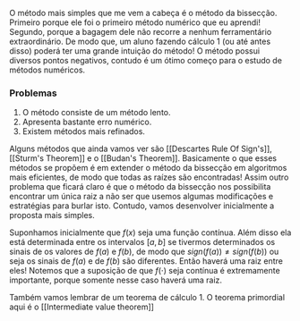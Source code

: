O método mais simples que me vem a cabeça é o método da bissecção. Primeiro porque ele foi o primeiro método numérico que eu aprendi! Segundo, porque a bagagem dele não recorre a nenhum ferramentário extraordinário. De modo que, um aluno fazendo cálculo 1 (ou até antes disso) poderá ter uma grande intuição do método! O método possui diversos pontos negativos, contudo é um ótimo começo para o estudo de métodos numéricos.

### Problemas
1. O método consiste de um método lento.
2. Apresenta bastante erro numérico.
3. Existem métodos mais refinados.

Alguns métodos que ainda vamos ver são [[Descartes Rule Of Sign's]], [[Sturm's Theorem]] e o [[Budan's Theorem]]. Basicamente o que esses métodos se propõem é em extender o método da bissecção em algoritmos mais eficientes, de modo que todas as raízes são encontradas! Assim outro problema que ficará claro é que o método da bissecção nos possibilita encontrar um única raiz a não ser que usemos algumas modificações e estratégias para burlar isto. Contudo, vamos desenvolver inicialmente a proposta mais simples.

Suponhamos inicialmente que $f(x$) seja uma função contínua. Além disso ela está determinada entre os intervalos $[a,b]$ se tivermos determinados os sinais de os valores de $f(a)$ e $f(b)$, de modo que  $sign(f(a)) \neq sign(f(b))$ ou seja os sinais de $f(a)$ e de $f(b)$ são diferentes. Então haverá uma raiz entre eles! Notemos que a suposição de que $f( \cdot )$  seja contínua é extremamente importante, porque somente nesse caso haverá uma raiz. 

Também vamos lembrar de um teorema de cálculo 1. O teorema primordial aqui é o [[Intermediate value theorem]] 